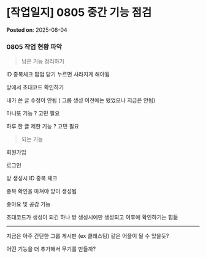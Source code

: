 # [작업일지] 0805 중간 기능 점검
**Posted on**: 2025-08-04

<h3>0805 작업 현황 파악</h3>
<blockquote>
<p>남은 기능 정리하기</p>
</blockquote>
<p>ID 중복체크 팝업 닫기 누르면 사라지게 해야됨</p>
<p>방에서 초대코드 확인하기</p>
<p>내가 쓴 글 수정이 안됨 ( 그룹 생성 이전에는 됐었으나 지금은 안됨)</p>
<p>마니또 기능 ? 고민 필요</p>
<p>하루 한 글 제한 기능 ? 고민 필요</p>
<blockquote>
<p>되는 기능</p>
</blockquote>
<p>회원가입</p>
<p>로그인</p>
<p>방 생성시 ID 중복 체크</p>
<p>중복 확인을 마쳐야 방이 생성됨</p>
<p>좋아요 및 공감 기능</p>
<p>초대코드가 생성이 되긴 하나 방 생성시에만 생성되고 이후에 확인하기는 힘듦</p>
<hr />
<p>지금은 아주 간단한 그룹 게시판 (ex 클래스팅) 같은 어플이 될 수 있을듯?</p>
<p>어떤 기능을 더 추가해서 무기를 만들까?</p>